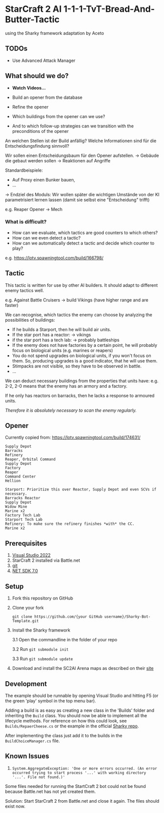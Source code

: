 # StarCraft 2 AI 1-1-1-TvT-Bread-And-Butter-Tactic

using the Sharky framework adaptation by Aceto

## TODOs
- Use Advanced Attack Manager

## What should we do?

+ **Watch Videos...**

+ Build an opener from the database
+ Refine the opener
+ Which buildings from the opener can we use?
+ And to which follow-up strategies can we transition with the preconditions of the opener

An welchen Stellen ist der Build anfällig?
Welche Informationen sind für die Entscheidungsfindung sinnvoll?

Wir sollen einen Entscheidungsbaum für den Opener aufstellen.
→ Gebäude die gebaut werden sollen
→ Reaktionen auf Angriffe

Standardbeispiele: 
- Auf Proxy einen Bunker bauen,
- ...

→ Endziel des Moduls: Wir wollen später die wichtigen Umstände von der KI parametrisiert lernen lassen (damit sie selbst eine 
"Entscheidung" trifft)

e.g. Reaper Opener → Mech

### What is difficult?
+ How can we evaluate, which tactics are good counters to which others?
+ How can we even detect a tactic?
+ How can we automatically detect a tactic and decide which counter to play?

e.g. https://lotv.spawningtool.com/build/166798/

## Tactic
This tactic is written for use by other AI builders. It should adapt to 
different enemy tactics well.

e.g. 
Against Battle Cruisers → build Vikings (have higher range and are faster) 

We can recognise, which tactics the enemy can choose by analyzing the possibilities of buildings:
- If he builds a Starport, then he will build air units.
- If the star port has a reactor: → vikings
- if the star port has a tech lab: → probably battleships
- If the enemy does not have factories by a certain point, he will probably focus on biological units (e.g. marines or reapers)
- You do not spend upgrades on biological units, if you won't focus on them. So, producing upgrades is a good indicator, that he will use them.
- Stimpacks are not visible, so they have to be observed in battle.
- ...

We can deduct necessary buildings from the properties that units have: e.g. 2-2, 2-0 means that the enemy has an armory 
and a factory.

If he only has reactors on barracks, then he lacks a response to armoured units.

*Therefore it is absolutely necessary to scan the enemy regularly.*

## Opener
Currently copied from: https://lotv.spawningtool.com/build/174631/

	Supply Depot	
	Barracks	
	Refinery
	Reaper, Orbital Command	
	Supply Depot	
	Factory	
	Reaper
	Command Center	
	Hellion

	Starport: Prioritize this over Reactor, Supply Depot and even SCVs if necessary.
	Barracks Reactor	
    Supply Depot
	Widow Mine	
	Marine x2	
	Factory Tech Lab	
	Starport Tech Lab	
	Refinery: To make sure the refinery finishes *with* the CC.
	Marine x2

## Prerequisites

1. [Visual Studio 2022](https://visualstudio.microsoft.com/de/downloads/)
2. StarCraft 2 installed via Battle.net
3. [git](https://git-scm.com/downloads)
4. [NET SDK 7.0](https://dotnet.microsoft.com/en-us/download/dotnet/7.0)

## Setup

1. Fork this repository on GitHub
 
2. Clone your fork
	
	`git clone https://github.com/{your GitHub username}/Sharky-Bot-Template.git`

3. Install the Sharky framework

	3.1 Open the commandline in the folder of your repo

	3.2 Run `git submodule init`
	 
	3.3 Run `git submodule update`

4. Download and install the SC2AI Arena maps as described on their [site](https://sc2ai.net/wiki/maps/)


## Development

The example should be runnable by opening Visual Studio and hitting F5 (or the green 'play' symbol in the top menu bar).

Adding a build is as easy as creating a new class in the 'Builds' folder and inheriting the `Build` class. You should now be able to implement all the lifecycle methods. For reference on how this could look, see `Builds/RepaerCheese.cs` or the example in the official [Sharky repo](https://github.com/sharknice/Sharky).

After implementing the class just add it to the builds in the `BuildChoiceManager.cs` file.


## Known Issues

1. `System.AggregateException: 'One or more errors occurred. (An error occurred trying to start process '...' with working directory '...'. File not found.)'`

Some files needed for running the StartCraft 2 bot could not be found because Battle.net has not yet created them.

Solution: Start StarCraft 2 from Battle.net and close it again. The files should exist now.
